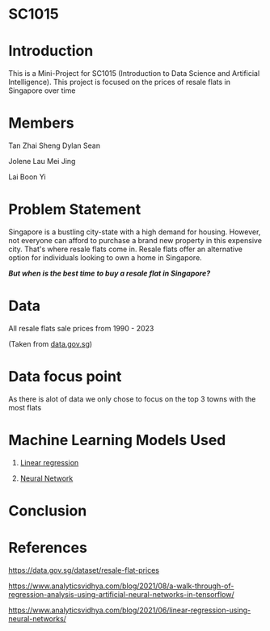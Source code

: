 # SC1015

# Introduction

This is a Mini-Project for SC1015 (Introduction to Data Science and Artificial Intelligence). This project is focused on the prices of resale flats in Singapore over time

# Members

Tan Zhai Sheng Dylan Sean

Jolene Lau Mei Jing

Lai Boon Yi

# Problem Statement

Singapore is a bustling city-state with a high demand for housing. However, not everyone can afford to purchase a brand new property in this expensive city. That's where resale flats come in. Resale flats offer an alternative option for individuals looking to own a home in Singapore. 

***But when is the best time to buy a resale flat in Singapore?***

# Data

All resale flats sale prices from 1990 - 2023

(Taken from [data.gov.sg](https://data.gov.sg/dataset/resale-flat-prices))

# Data focus point

As there is alot of data we only chose to focus on the top 3 towns with the most flats

# Machine Learning Models Used

1. [Linear regression](https://github.com/Tzsds/SC1015/blob/main/ML(Linear%20Regression).ipynb)

2. [Neural Network](https://github.com/Tzsds/SC1015/blob/main/ML(Neural%20Network).ipynb)

# Conclusion



# References

https://data.gov.sg/dataset/resale-flat-prices

https://www.analyticsvidhya.com/blog/2021/08/a-walk-through-of-regression-analysis-using-artificial-neural-networks-in-tensorflow/

https://www.analyticsvidhya.com/blog/2021/06/linear-regression-using-neural-networks/


